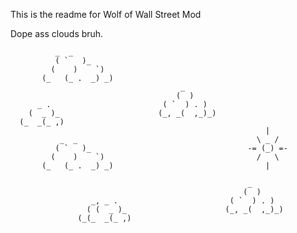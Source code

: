 This is the readme for Wolf of Wall Street Mod

Dope ass clouds bruh.

              _  _
              ( `   )_
             (    )    `)
           (_   (_ .  _) _)
                                          _
                                         (  )
          _ .                         ( `  ) . )
        (  _ )_                      (_, _(  ,_)_)
      (_  _(_ ,)
                                                             |
               _  _                                        \ _ /
              ( `   )_                                   -= (_) =-
             (    )    `)                                  /   \
           (_   (_ .  _) _)                                  |

                                                         _
                                                        (  )
                      _, _ .                         ( `  ) . )
                     ( (  _ )_                      (_, _(  ,_)_)
                   (_(_  _(_ ,)